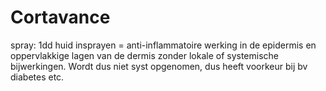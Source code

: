 # Cortavance

spray: 1dd huid insprayen = anti-inflammatoire werking in de epidermis en oppervlakkige lagen van de dermis zonder lokale of systemische bijwerkingen. Wordt dus niet syst opgenomen, dus heeft voorkeur bij bv diabetes etc.
